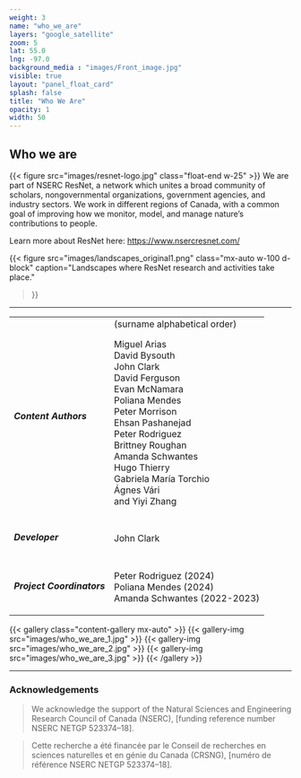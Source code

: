 ```yaml
---
weight: 3
name: "who_we_are"
layers: "google_satellite"
zoom: 5
lat: 55.0
lng: -97.0
background_media : "images/Front_image.jpg" 
visible: true
layout: "panel_float_card"
splash: false
title: "Who We Are"
opacity: 1
width: 50
---
```



## Who we are

{{< figure src="images/resnet-logo.jpg" class="float-end w-25" >}}
We are part of NSERC ResNet, a network which unites a broad community of scholars, nongovernmental organizations, government agencies, and industry sectors. We work in different regions of Canada, with a common goal of improving how we monitor, model, and manage nature’s contributions to people. 

Learn more about ResNet here: <a href="https://www.nsercresnet.com/" target="_blank">https://www.nsercresnet.com/</a>

{{< figure src="images/landscapes_original1.png" 
class="mx-auto w-100 d-block" 
caption="Landscapes where ResNet research and activities take place." 
>}}


<div class="clearfix"></div>
<hr>
<div class="table-responsive">
<table class="align-top w-100">
<tr>
<td class="align-top">

##### Content Authors 
</td>
<td> 
<span class="text-muted fs-6 fw-lighter fst-italic">(surname alphabetical order)</span>


Miguel Arias   
David Bysouth  
John Clark  
David Ferguson  
Evan McNamara  
Poliana Mendes  
Peter Morrison  
Ehsan Pashanejad  
Peter Rodriguez  
Brittney Roughan  
Amanda Schwantes  
Hugo Thierry  
Gabriela María Torchio  
Ágnes Vári  
and Yiyi Zhang  
</td>
</tr>
<tr>
<td class="align-top">

##### Developer
</td>
<td>

John Clark 
</td>
</tr>

<tr>
<td class="align-top">

##### Project Coordinators
</td>

<td>

Peter Rodriguez (2024)  
Poliana Mendes (2024)  
Amanda Schwantes (2022-2023)  
</td>
</tr>
</table>
</div>

<!-- Images: who_we_are_1.jpg; who_we_are_2.jpg; who_we_are_3.jpg -->

{{< gallery class="content-gallery mx-auto" >}}
    {{< gallery-img src="images/who_we_are_1.jpg" >}}
    {{< gallery-img src="images/who_we_are_2.jpg" >}}
    {{< gallery-img src="images/who_we_are_3.jpg" >}} 
{{< /gallery >}}



<hr> 

### Acknowledgements

> We acknowledge the support of the Natural Sciences and Engineering Research Council of Canada (NSERC), [funding reference number NSERC NETGP 523374–18]. 

> Cette recherche a été financée par le Conseil de recherches en sciences naturelles et en génie du Canada (CRSNG), [numéro de référence NSERC NETGP 523374–18]. 